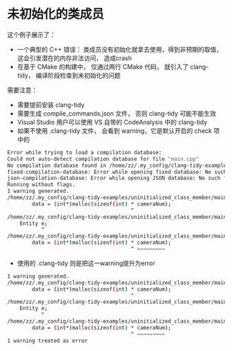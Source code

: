 # 未初始化的类成员

这个例子展示了：
- 一个典型的 C++ 错误： 类成员没有初始化就拿去使用，得到非预期的取值，这会引发潜在的内存非法访问， 造成crash
- 在基于 CMake 的构建中， 仅通过两行 CMake 代码， 就引入了 clang-tidy， 编译阶段检查到未初始化的问题

需要注意：
- 需要提前安装 clang-tidy
- 需要生成 compile_commands.json 文件， 否则 clang-tidy 可能不能生效
- Visual Studio 用户可以使用 VS 自带的 CodeAnalysis 中的 clang-tidy
- 如果不使用 .clang-tidy 文件， 会看到 warning，它是默认开启的 check 项中的
```bash
Error while trying to load a compilation database:
Could not auto-detect compilation database for file "main.cpp"
No compilation database found in /home/zz/.my_config/clang-tidy-examples/uninitialized_class_member or any parent directory
fixed-compilation-database: Error while opening fixed database: No such file or directory
json-compilation-database: Error while opening JSON database: No such file or directory
Running without flags.
1 warning generated.
/home/zz/.my_config/clang-tidy-examples/uninitialized_class_member/main.cpp:10:41: warning: The right operand of '*' is a garbage value [clang-analyzer-core.UndefinedBinaryOperatorResult]
        data = (int*)malloc(sizeof(int) * cameraNum);
                                        ^
/home/zz/.my_config/clang-tidy-examples/uninitialized_class_member/main.cpp:30:12: note: Calling default constructor for 'Entity'
    Entity e;
           ^
/home/zz/.my_config/clang-tidy-examples/uninitialized_class_member/main.cpp:10:41: note: The right operand of '*' is a garbage value
        data = (int*)malloc(sizeof(int) * cameraNum);
                                        ^ ~~~~~~~~~
```

- 使用的 .clang-tidy 则是把这一warning提升为error
```bash
1 warning generated.
/home/zz/.my_config/clang-tidy-examples/uninitialized_class_member/main.cpp:10:41: error: The right operand of '*' is a garbage value [clang-analyzer-core.UndefinedBinaryOperatorResult,-warnings-as-errors]
        data = (int*)malloc(sizeof(int) * cameraNum);
                                        ^
/home/zz/.my_config/clang-tidy-examples/uninitialized_class_member/main.cpp:30:12: note: Calling default constructor for 'Entity'
    Entity e;
           ^
/home/zz/.my_config/clang-tidy-examples/uninitialized_class_member/main.cpp:10:41: note: The right operand of '*' is a garbage value
        data = (int*)malloc(sizeof(int) * cameraNum);
                                        ^ ~~~~~~~~~
1 warning treated as error
```